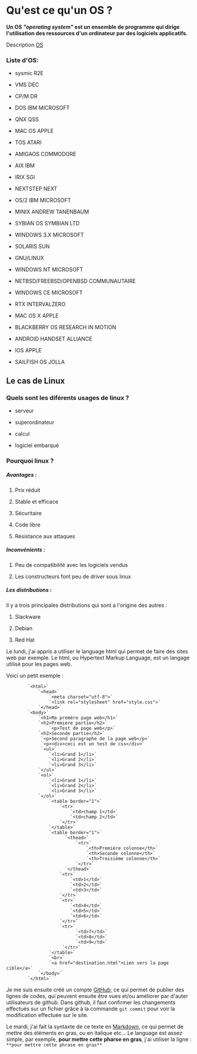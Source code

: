 Qu'est ce qu'un OS ?
==================
**__Un OS__ *"operating system"* __est un ensemble de programme qui dirige l'utilisation des ressources d'un ordinateur par des logiciels applicatifs.__**

Description [OS](https://fr.wikipedia.org/wiki/Syst%C3%A8me_d%27exploitation)

### Liste d'OS:
* sysmic R2E

* VMS DEC

* CP/M DR

* DOS IBM MICROSOFT

* QNX QSS

* MAC OS APPLE

* TOS ATARI

* AMIGAOS COMMODORE

* AIX IBM

* IRIX SGI

* NEXTSTEP NEXT

* OS/2 IBM MICROSOFT

* MINIX ANDREW TANENBAUM

* SYBIAN OS SYMBIAN LTD

* WINDOWS 3.X MICROSOFT

* SOLARIS SUN

* GNU/LINUX

* WINDOWS NT MICROSOFT

* NETBSD/FREEBSD/OPENBSD COMMUNAUTAIRE

* WINDOWS CE MICROSOFT

* RTX INTERVALZERO

* MAC OS X APPLE

* BLACKBERRY OS RESEARCH IN MOTION

* ANDROID HANDSET ALLIANCE

* IOS APPLE

* SAILFISH OS JOLLA

## Le cas de Linux

### Quels sont les diférents usages de linux ?

* serveur

* superordinateur

* calcul

* logiciel embarqué



### Pourquoi linux ?

##### Avantages :

1. Prix réduit

2. Stable et efficace

3. Sécuritaire

4. Code libre

5. Résistance aux attaques

##### Inconvénients : 

1. Peu de compatibilité avec les logiciels vendus

2. Les constructeurs font peu de driver sous linux

##### Les distributions :

Il y a trois principales distributions qui sont a l'origine des autres :

1. Slackware

2. Debian

3. Red Hat

Le lundi, j'ai appris a utiliser le language html qui permet de faire des sites web par exemple. Le html, ou Hypertext Markup Language, est un langage utilisé pour les pages web.

Voici un petit exemple :
            
            `<html>`
                `<head>`
                    `<meta charset="utf-8">`
        	        `<link rel="stylesheet" href="style.css">`
                `</head>`
            `<body>`
                `<h1>Ma premère page web</h1>`
                `<h2>Première partie</h2>`
                    `<p>Test de page web</p>`
                `<h2>Seconde partie</h2>`
                 `<p>Second paragraphe de la page web</p>`
                 `<p><div>ceci est un test de css</div>` 
                 `<ul>`
                    `<li>Grand 1</li>`
                    `<li>Grand 2</li>`
                    `<li>Grand 3</li>`
                `</ul>`
                `<ol>`
                    `<li>Grand 1</li>`
                    `<li>Grand 2</li>`
                    `<li>Grand 3</li>`
                `</ol>`
                    `<table border="1">`
                        `<tr>`
                            `<td>champ 1</td>`
                            `<td>champ 2</td>`
                        `</tr>`
                    `</table>`
                    `<table border="1">`
                          `<thead>`
                              `<tr>`
                                  `<th>Première colonne</th>`
                                  `<th>Seconde colonne</th>`
                                  `<th>Troisième colonne</th>`
                              `</tr>`
                          `</thead>`
                        `<tr>`
                            `<td>1</td>`
                            `<td>2</td>`
                            `<td>3</td>`
                        `</tr>`
                        `<tr>`
                            `<td>4</td>`
                            `<td>5</td>`
                            `<td>6</td>`
                        `</tr>`
                        `<tr>`
                              `<td>7</td>`  
                              `<td>8</td>`
                              `<td>9</td>`
                         `</tr>`
                    `</table>`
                    `<br>`
                    `<a href="destination.html">Lien vers la page cible</a>`
                `</body>`
            `</html>`

Je me suis ensuite créé un compte [GitHub](https://github.com/); ce qui permet de publier des lignes de codes, qui peuvent ensuite être vues et/ou améliorer par d'auter utilisateurs de github.
Dans github, il faut confirmer les changements effectués sur un fichier grâce à la commande `git commit` pour voir la modification effectuée sur le site.

Le mardi, j'ai fait la syntaxte de ce texte en [Markdown](https://fr.wikipedia.org/wiki/Markdown), ce qui permet de mettre des éléments en gras, ou en italique etc... Le language est assez simple, par exemple, **pour mettre cette pharse en gras**, j'ai utiliser la ligne : `**pour mettre cette phrase en gras**`
